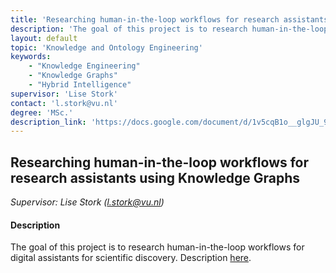 ```yaml
---
title: 'Researching human-in-the-loop workflows for research assistants using Knowledge Graphs'
description: 'The goal of this project is to research human-in-the-loop workflows for digital assistants for scientific discovery.'
layout: default
topic: 'Knowledge and Ontology Engineering'
keywords:
    - "Knowledge Engineering"
    - "Knowledge Graphs"
    - "Hybrid Intelligence"
supervisor: 'Lise Stork'
contact: 'l.stork@vu.nl'
degree: 'MSc.'
description_link: 'https://docs.google.com/document/d/1v5cqB1o__glgJU_9HbvyGVfIQrhfggiZSq3DLffOx2k/edit?usp=sharing'
---
```


## Researching human-in-the-loop workflows for research assistants using Knowledge Graphs
*Supervisor: Lise Stork (l.stork@vu.nl)*

#### Description
The goal of this project is to research human-in-the-loop workflows for digital assistants for scientific discovery. 
Description [here](https://docs.google.com/document/d/1v5cqB1o__glgJU_9HbvyGVfIQrhfggiZSq3DLffOx2k/edit?usp=sharing).
